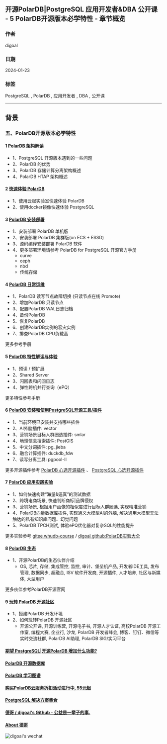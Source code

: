 ## 开源PolarDB|PostgreSQL 应用开发者&DBA 公开课 - 5 PolarDB开源版本必学特性 - 章节概览        
                      
### 作者                      
digoal                      
                      
### 日期                      
2024-01-23                      
                      
### 标签                      
PostgreSQL , PolarDB , 应用开发者 , DBA , 公开课            
                      
----                      
                      
## 背景     
### 五、PolarDB开源版本必学特性    
  
#### 1 [PolarDB 架构解读](../202401/20240124_02.md)      
- 1、PostgreSQL 开源版本遇到的一些问题
- 2、PolarDB 的优势
- 3、PolarDB 存储计算分离架构概述
- 4、PolarDB HTAP 架构概述
  
#### 2 [快速体验 PolarDB](../202401/20240125_06.md)      
- 1、使用云起实验室快速体验 PolarDB
- 2、使用docker镜像快速体验 PostgreSQL  
  
#### 3 [PolarDB 安装部署](../202401/20240124_04.md)  
- 1、安装部署 PolarDB 单机版
- 2、安装部署 PolarDB 集群版(on ECS + ESSD)
- 3、源码编译安装部署 PolarDB 软件
- 4、更多部署环境请参考 PolarDB for PostgreSQL 开源官方手册
    - curve  
    - ceph  
    - nbd  
    - 传统存储  
  
#### 4 [PolarDB 日常运维](../202401/20240125_05.md)  
- 1、PolarDB 读写节点故障切换 (只读节点在线 Promote)
- 2、增加PolarDB 只读节点
- 3、配置PolarDB WAL日志归档
- 4、备份PolarDB
- 5、恢复PolarDB
- 6、创建PolarDB实例的容灾实例
- 7、排查PolarDB CPU负载高
  
更多参考手册  
  
#### 5 [PolarDB 特性解读与体验](../202401/20240125_07.md)  
- 1、预读 / 预扩展
- 2、Shared Server
- 3、闪回表和闪回日志
- 4、弹性跨机并行查询（ePQ）
  
更多特性参考手册  
  
#### 6 [PolarDB 安装和使用PostgreSQL开源工具/插件](../202401/20240126_03.md)  
- 1、当前环境已安装并支持哪些插件
- 2、AI外脑插件: vector
- 3、营销场景目标人群圈选插件: smlar
- 4、地理信息搜索插件: PostGIS
- 5、中文分词插件: pg_jieba
- 6、融合计算插件: duckdb_fdw
- 7、读写分离工具: pgpool-II
  
更多开源插件参考 [PolarDB 心选开源插件](../202212/20221223_03.md) 、 [PostgreSQL 心选开源插件](../202307/20230710_03.md)    
  
#### 7 [PolarDB 应用实践实验](../202401/20240129_01.md)  
- 1、如何快速构建“海量&逼真”的测试数据
- 2、跨境电商场景, 快速判断商标|品牌侵权
- 3、营销场景, 根据用户画像的相似度进行目标人群圈选, 实现精准营销
- 4、PolarDB向量数据库插件, 实现通义大模型AI的外脑, 解决通用大模型无法触达的私有知识库问题、幻觉问题
- 5、PolarDB TPCH测试, 体验ePQ优化器对复杂SQL的性能提升   
    
更多实验参考 [gitee whudb-course](https://gitee.com/polardb/whudb-course) / [digoal github:PolarDB实验大全](../202308/20230822_02.md)     
  
#### 8 [PolarDB 生态](../202401/20240130_02.md)  
- 1、开源PolarDB的生态伙伴介绍
    - OS, 芯片, 存储, 集成管控, 监控, 审计、堡垒机产品, 开发者IDE工具, 发布管理, 数据同步, 超融合, ISV 软件开发商, 开源插件, 人才培养, 社区与新媒体, 大型用户 
  
更多伙伴参考PolarDB开源官网   
  
#### 9 [玩转 PolarDB 开源社区](../202401/20240130_04.md)   
- 1、搭建PolarDB 开发环境
- 2、如何玩转PolarDB 开源社区
    - 开源公开课, 开源训练营, 开源电子书, 开源人才认证, 高校PolarDB 开源工作室, 编程大赛, 企业行, 沙龙, PolarDB 开发者峰会, 博客、钉钉、微信等实时交流社群, PolarDB AI助理, PolarDB SIG/实习平台  
  
  
  
#### [期望 PostgreSQL|开源PolarDB 增加什么功能?](https://github.com/digoal/blog/issues/76 "269ac3d1c492e938c0191101c7238216")
  
  
#### [PolarDB 开源数据库](https://openpolardb.com/home "57258f76c37864c6e6d23383d05714ea")
  
  
#### [PolarDB 学习图谱](https://www.aliyun.com/database/openpolardb/activity "8642f60e04ed0c814bf9cb9677976bd4")
  
  
#### [购买PolarDB云服务折扣活动进行中, 55元起](https://www.aliyun.com/activity/new/polardb-yunparter?userCode=bsb3t4al "e0495c413bedacabb75ff1e880be465a")
  
  
#### [PostgreSQL 解决方案集合](../201706/20170601_02.md "40cff096e9ed7122c512b35d8561d9c8")
  
  
#### [德哥 / digoal's Github - 公益是一辈子的事.](https://github.com/digoal/blog/blob/master/README.md "22709685feb7cab07d30f30387f0a9ae")
  
  
#### [About 德哥](https://github.com/digoal/blog/blob/master/me/readme.md "a37735981e7704886ffd590565582dd0")
  
  
![digoal's wechat](../pic/digoal_weixin.jpg "f7ad92eeba24523fd47a6e1a0e691b59")
  
